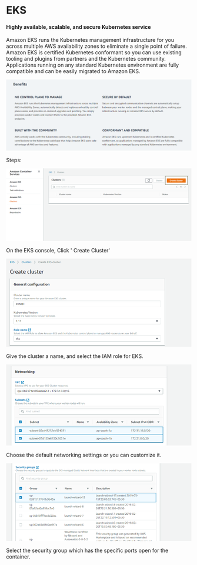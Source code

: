 # EKS

#### Highly available, scalable, and secure Kubernetes service <a id="Highly_available.2C_scalable.2C_and_secure_Kubernetes_service"></a>

Amazon EKS runs the Kubernetes management infrastructure for you across multiple AWS availability zones to eliminate a single point of failure. Amazon EKS is certified Kubernetes conformant so you can use existing tooling and plugins from partners and the Kubernetes community. Applications running on any standard Kubernetes environment are fully compatible and can be easily migrated to Amazon EKS.

![](../../.gitbook/assets/image%20%2812%29.png)

Steps:

![](../../.gitbook/assets/image%20%2873%29.png)

On the EKS console, Click ' Create Cluster'

![](../../.gitbook/assets/image%20%2849%29.png)

Give the cluster a name, and select the IAM role for EKS.

![](../../.gitbook/assets/image%20%2890%29.png)

Choose the default networking settings or you can customize it.

![](../../.gitbook/assets/image%20%2882%29.png)

Select the security group which has the specific ports open for the container.



